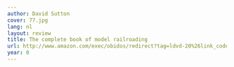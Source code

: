 ```yaml
---
author: David Sutton
cover: 77.jpg
lang: nl
layout: review
title: The complete book of model railroading
url: http://www.amazon.com/exec/obidos/redirect?tag=ldvd-20%26link_code=xm2%26camp=2025%26creative=165953%26path=http://www.amazon.com/gp/redirect.html%253fASIN=B0007F6OSU%2526tag=ldvd-20%2526lcode=xm2%2526cID=2025%2526ccmID=165953%2526location=/o/ASIN/B0007F6OSU%25253FSubscriptionId=0VJDVJ14KM0P0VXDCQ82
year: 0
---
```

